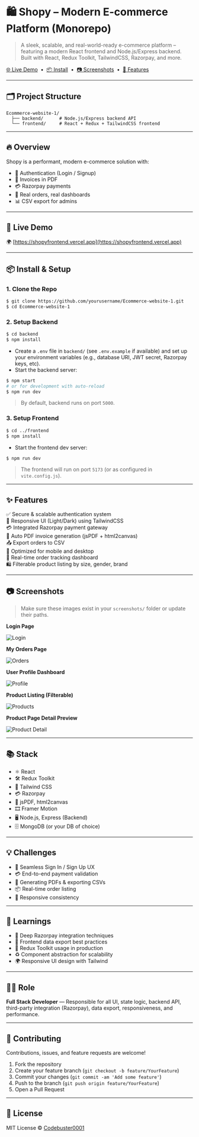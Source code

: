 # 🛍️ Shopy – Modern E-commerce Platform (Monorepo)

> A sleek, scalable, and real-world-ready e-commerce platform – featuring a modern React frontend and Node.js/Express backend. Built with React, Redux Toolkit, TailwindCSS, Razorpay, and more.

[🌐 Live Demo](https://shopyfrontend.vercel.app) &nbsp;•&nbsp; [📦 Install](#install) &nbsp;•&nbsp; [📷 Screenshots](#screenshots) &nbsp;•&nbsp; [🚀 Features](#features)

---

## 🗂️ Project Structure

```
Ecommerce-website-1/
  ├── backend/      # Node.js/Express backend API
  └── frontend/     # React + Redux + TailwindCSS frontend
```

---

## 🔥 Overview

Shopy is a performant, modern e-commerce solution with:
- 🔐 Authentication (Login / Signup)
- 🧾 Invoices in PDF
- 💳 Razorpay payments
- 🛒 Real orders, real dashboards
- 📊 CSV export for admins

---

## 🚀 Live Demo

🌍 [https://shopyfrontend.vercel.app](https://shopyfrontend.vercel.app)

---

## 📦 Install & Setup

### 1. Clone the Repo

```bash
$ git clone https://github.com/yourusername/Ecommerce-website-1.git
$ cd Ecommerce-website-1
```

### 2. Setup Backend

```bash
$ cd backend
$ npm install
```

- Create a `.env` file in `backend/` (see `.env.example` if available) and set up your environment variables (e.g., database URI, JWT secret, Razorpay keys, etc).
- Start the backend server:

```bash
$ npm start
# or for development with auto-reload
$ npm run dev
```

> By default, backend runs on port `5000`.

### 3. Setup Frontend

```bash
$ cd ../frontend
$ npm install
```

- Start the frontend dev server:

```bash
$ npm run dev
```

> The frontend will run on port `5173` (or as configured in `vite.config.js`).

---

## ✨ Features

✅ Secure & scalable authentication system  
🎨 Responsive UI (Light/Dark) using TailwindCSS  
💳 Integrated Razorpay payment gateway  
🧾 Auto PDF invoice generation (jsPDF + html2canvas)  
📤 Export orders to CSV  
📱 Optimized for mobile and desktop  
🔄 Real-time order tracking dashboard  
🛍️ Filterable product listing by size, gender, brand

---

## 📷 Screenshots

> Make sure these images exist in your `screenshots/` folder or update their paths.

**Login Page**

![Login](https://res.cloudinary.com/dqmnflrlx/image/upload/v1751198214/portfolio/projects/dfzhuhx2iyhowpkeufvj.png)

**My Orders Page**

![Orders](https://res.cloudinary.com/dqmnflrlx/image/upload/v1751267718/portfolio/shopy-orders.png)

**User Profile Dashboard**

![Profile](https://res.cloudinary.com/dqmnflrlx/image/upload/v1751267719/portfolio/shopy-profile.png)

**Product Listing (Filterable)**

![Products](https://res.cloudinary.com/dqmnflrlx/image/upload/v1751267719/portfolio/shopy-collection.png)

**Product Page Detail Preview**

![Product Detail](https://res.cloudinary.com/dqmnflrlx/image/upload/v1751198214/portfolio/projects/dfzhuhx2iyhowpkeufvj.png)

---

## 📚 Stack

- ⚛️ React
- 🛠 Redux Toolkit
- 💨 Tailwind CSS
- 💳 Razorpay
- 📄 jsPDF, html2canvas
- 🎞 Framer Motion
- 🖥️ Node.js, Express (Backend)
- 🗄️ MongoDB (or your DB of choice)

---

## 💡 Challenges

- 🔐 Seamless Sign In / Sign Up UX
- 💳 End-to-end payment validation
- 🧾 Generating PDFs & exporting CSVs
- 📦 Real-time order listing
- 📲 Responsive consistency

---

## 🚀 Learnings

- 🔁 Deep Razorpay integration techniques
- 📄 Frontend data export best practices
- 🧠 Redux Toolkit usage in production
- ♻️ Component abstraction for scalability
- 🌍 Responsive UI design with Tailwind

---

## 🧑‍💻 Role

**Full Stack Developer** — Responsible for all UI, state logic, backend API, third-party integration (Razorpay), data export, responsiveness, and performance.

---

## 🤝 Contributing

Contributions, issues, and feature requests are welcome!

1. Fork the repository
2. Create your feature branch (`git checkout -b feature/YourFeature`)
3. Commit your changes (`git commit -am 'Add some feature'`)
4. Push to the branch (`git push origin feature/YourFeature`)
5. Open a Pull Request

---

## 📄 License

MIT License © [Codebuster0001](https://github.com/Codebuster0001)
